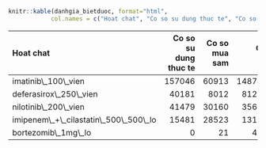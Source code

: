 ``` r
knitr::kable(danhgia_bietduoc, format="html", 
            col.names = c("Hoat chat", "Co so su dung thuc te", "Co so mua sam", "Co so du doan"))
```

<table>
<thead>
<tr>
<th style="text-align:left;">
Hoat chat
</th>
<th style="text-align:right;">
Co so su dung thuc te
</th>
<th style="text-align:right;">
Co so mua sam
</th>
<th style="text-align:right;">
Co so du doan
</th>
</tr>
</thead>
<tbody>
<tr>
<td style="text-align:left;">
imatinib\_100\_vien
</td>
<td style="text-align:right;">
157046
</td>
<td style="text-align:right;">
60913
</td>
<td style="text-align:right;">
148748.8308
</td>
</tr>
<tr>
<td style="text-align:left;">
deferasirox\_250\_vien
</td>
<td style="text-align:right;">
40181
</td>
<td style="text-align:right;">
8012
</td>
<td style="text-align:right;">
81217.8285
</td>
</tr>
<tr>
<td style="text-align:left;">
nilotinib\_200\_vien
</td>
<td style="text-align:right;">
41479
</td>
<td style="text-align:right;">
30160
</td>
<td style="text-align:right;">
35604.6528
</td>
</tr>
<tr>
<td style="text-align:left;">
imipenem\_+\_cilastatin\_500\_500\_lo
</td>
<td style="text-align:right;">
15481
</td>
<td style="text-align:right;">
28523
</td>
<td style="text-align:right;">
13136.4779
</td>
</tr>
<tr>
<td style="text-align:left;">
bortezomib\_1mg\_lo
</td>
<td style="text-align:right;">
0
</td>
<td style="text-align:right;">
21
</td>
<td style="text-align:right;">
493.5626
</td>
</tr>
</tbody>
</table>
